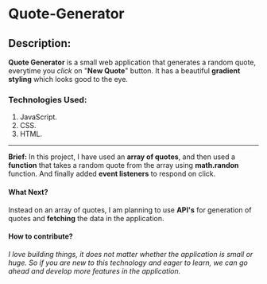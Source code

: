 # Quote-Generator

## Description:
**Quote Generator** is a small web application that generates a random quote, everytime you *click* on "**New Quote**" button. It has a beautiful **gradient styling** which looks good to the eye.

### Technologies Used:
1) JavaScript.
2) CSS.
3) HTML.
***
**Brief:** In this project, I have used an **array of quotes**, and then used a **function** that takes a random quote from the array using **math.randon** function. And finally added **event listeners** to respond on click.

#### What Next?
Instead on an array of quotes, I am planning to use **API's** for generation of quotes and **fetching** the data in the application.

#### How to contribute?

_I love building things, it does not matter whether the application is small or huge. So if you are new to this technology and eager to learn, we can go ahead and develop more features in the application._ 

